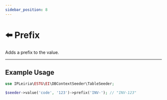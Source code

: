 ```yaml
---
sidebar_position: 8
---
```


# ⬅️ Prefix

Adds a prefix to the value.

---

## Example Usage

```php
use IPLeiria\ESTG\EI\DBContextSeeder\TableSeeder;

$seeder->value('code', '123')->prefix('INV-'); // "INV-123"
